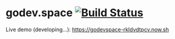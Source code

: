 # godev.space [![Build Status](https://travis-ci.org/LasaleFamine/godev.space.svg?branch=master)](https://travis-ci.org/LasaleFamine/godev.space)

Live demo (developing...): https://godevspace-rkldvdtpcv.now.sh
